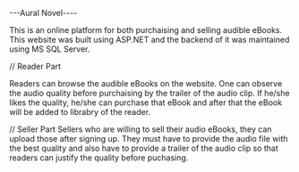 ---Aural Novel----

This is an online platform for both purchaising and selling audible eBooks. This website was built using ASP.NET and the backend of it was maintained using MS SQL Server.

// Reader Part

Readers can browse the audible eBooks on the website. One can observe the audio quality before purchaising by the trailer of the audio clip. If he/she likes the quality, he/she can purchase that eBook and after that the eBook will be added to librabry of the reader.

// Seller Part
Sellers who are willing to sell their audio eBooks, they can upload those after signing up. They must have to provide the audio file with the best quality and also have to provide a trailer of the audio clip so that readers can justify the quality before puchasing.


